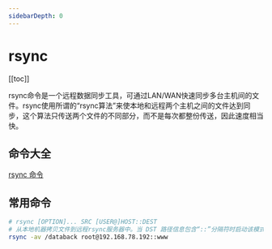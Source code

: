 ```yaml
---
sidebarDepth: 0
---
```


# rsync

[[toc]]

rsync命令是一个远程数据同步工具，可通过LAN/WAN快速同步多台主机间的文件。rsync使用所谓的“rsync算法”来使本地和远程两个主机之间的文件达到同步，这个算法只传送两个文件的不同部分，而不是每次都整份传送，因此速度相当快。

## 命令大全

[rsync 命令](http://man.linuxde.net/rsync)

## 常用命令

```sh
# rsync [OPTION]... SRC [USER@]HOST::DEST
# 从本地机器拷贝文件到远程rsync服务器中。当 DST 路径信息包含“::”分隔符时启动该模式
rsync -av /databack root@192.168.78.192::www
```
